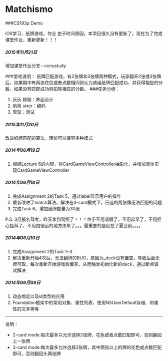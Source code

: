 Matchismo
=========

###CS193p Demo

iOS学习，纸牌游戏，作业
由于时间原因，本项目很久没有更新了，现在为了完成课堂作业，重新更新！！！

##### 2015年11月21日 
增加课堂作业分支--ccnustudy

###游戏说明：
纸牌匹配游戏，有2张牌和3张牌两种模式，玩家翻开2张或3张牌后，如果期中有两张花色或者点数相同则认为该组纸牌匹配成功，并获得相应的分数，如果没有匹配成功则扣除相应的分数。
###任务分组：
1. 灰灰 颖颖：界面设计
2. 帆帆 sixer：编码
3. 雪球：测试

##### 2015年11月20日 
改进纸牌匹配的算法，理论可以兼容多种模式

##### 2014年06月19日 
1. 根据Lecture 6的内容，将CardGameViewController抽象化，并增加具体实现CardGameViewController

##### 2014年06月18日 
1. 完成Assignment 2的Task 5，通过label显示用户的操作
2. 重新改进了match算法，解决在3-card模式下，已选的两张牌无法匹配的问题
3. 完成Task 6，增加纸牌数量为30张

P.S. 3月报名驾考，昨天拿到驾照了！！！终于不用请假了，不用起早了，不用担心挂科了，不用跑很远的地方练车了。。。最重要的是赶在了夏至前。。。。


##### 2014年06月10日 
1. 完成Assignment 2的Task 1~3
2. 解决重新开始4次后，无法翻牌的BUG，原因为_deck没有置空，导致后面无牌可取，每次重新开始游戏后置空，从而触发初始化新的deck，通过断点调试解决

##### 2014年06月08日 
1. 动态绑定以及id类型的应用
2. Foundation框架中的常用对象、属性列表、使用NSUserDefault存储、带属性的文本等等


---------------------
说明：

+ 2-card mode:每次最多只允许选择2张牌，花色或者点数匹配即可，否则翻回上一张牌
+ 3-card mode:每次最多允许选择3张牌，其中两张以上的牌的花色或点数匹配即可，否则翻回头两张牌